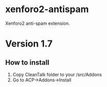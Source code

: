 # xenforo2-antispam
Xenforo2 anti-spam extension.
# Version 1.7

## How to install

1) Copy CleanTalk folder to your <xenforo root directory>/src/Addons
2) Go to ACP->Addons->Install